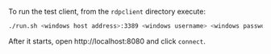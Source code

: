 To run the test client, from the `rdpclient` directory execute:
```sh
./run.sh <windows host address>:3389 <windows username> <windows password>
```

After it starts, open http://localhost:8080 and click `connect`.
